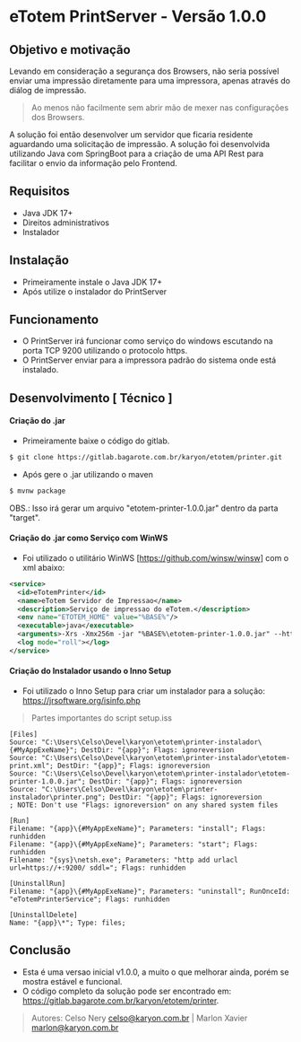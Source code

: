 # eTotem PrintServer - Versão 1.0.0

## Objetivo e motivação

Levando em consideração a segurança dos Browsers, não seria possível enviar uma impressão diretamente para uma impressora, apenas através do diálog de impressão.

> Ao menos não facilmente sem abrir mão de mexer nas configurações dos Browsers.

A solução foi então desenvolver um servidor que ficaria residente aguardando uma solicitação de impressão. A solução foi desenvolvida utilizando Java com SpringBoot para a criação de uma API Rest para facilitar o envio da informação pelo Frontend.

## Requisitos

- Java JDK 17+
- Direitos administrativos
- Instalador

## Instalação

- Primeiramente instale o Java JDK 17+
- Após utilize o instalador do PrintServer

## Funcionamento

- O PrintServer irá funcionar como serviço do windows escutando na porta TCP 9200 utilizando o protocolo https.
- O PrintServer enviar para a impressora padrão do sistema onde está instalado.

## Desenvolvimento [ Técnico ]
#### Criação do .jar

- Primeiramente baixe o código do gitlab.
```sh
$ git clone https://gitlab.bagarote.com.br/karyon/etotem/printer.git
```

- Após gere o .jar utilizando o maven
```sh
$ mvnw package
```
OBS.: Isso irá gerar um arquivo "etotem-printer-1.0.0.jar" dentro da parta "target".

#### Criação do .jar como Serviço com WinWS
- Foi utilizado o utilitário WinWS [https://github.com/winsw/winsw] com o xml abaixo:

```xml
<service>
  <id>eTotemPrinter</id>
  <name>eTotem Servidor de Impressao</name>
  <description>Serviço de impressao do eTotem.</description>
  <env name="ETOTEM_HOME" value="%BASE%"/>
  <executable>java</executable>
  <arguments>-Xrs -Xmx256m -jar "%BASE%\etotem-printer-1.0.0.jar" --httpPort=9200</arguments>
  <log mode="roll"></log>
</service>
```

#### Criação do Instalador usando o Inno Setup
- Foi utilizado o Inno Setup para criar um instalador para a solução:
https://jrsoftware.org/isinfo.php

> Partes importantes do script setup.iss

```iss
[Files]
Source: "C:\Users\Celso\Devel\karyon\etotem\printer-instalador\{#MyAppExeName}"; DestDir: "{app}"; Flags: ignoreversion
Source: "C:\Users\Celso\Devel\karyon\etotem\printer-instalador\etotem-print.xml"; DestDir: "{app}"; Flags: ignoreversion
Source: "C:\Users\Celso\Devel\karyon\etotem\printer-instalador\etotem-printer-1.0.0.jar"; DestDir: "{app}"; Flags: ignoreversion
Source: "C:\Users\Celso\Devel\karyon\etotem\printer-instalador\printer.png"; DestDir: "{app}"; Flags: ignoreversion
; NOTE: Don't use "Flags: ignoreversion" on any shared system files

[Run]
Filename: "{app}\{#MyAppExeName}"; Parameters: "install"; Flags: runhidden
Filename: "{app}\{#MyAppExeName}"; Parameters: "start"; Flags: runhidden
Filename: "{sys}\netsh.exe"; Parameters: "http add urlacl url=https://+:9200/ sddl="; Flags: runhidden

[UninstallRun]
Filename: "{app}\{#MyAppExeName}"; Parameters: "uninstall"; RunOnceId: "eTotemPrinterService"; Flags: runhidden

[UninstallDelete]
Name: "{app}\*"; Type: files;

```

## Conclusão

- Esta é uma versao inicial v1.0.0, a muito o que melhorar ainda, porém se mostra estável e funcional.
- O código completo da solução pode ser encontrado em: https://gitlab.bagarote.com.br/karyon/etotem/printer.

> Autores: Celso Nery <celso@karyon.com.br> | Marlon Xavier <marlon@karyon.com.br>